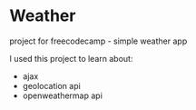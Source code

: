 # Weather
project for freecodecamp - simple weather app

I used this project to learn about:
- ajax
- geolocation api
- openweathermap api


